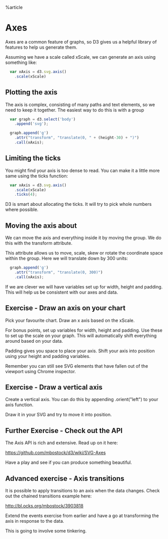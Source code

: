 %article


# Axes

Axes are a common feature of graphs, so D3 gives us a helpful library of features to help us generate them.

Assuming we have a scale called xScale, we can generate an axis using something like:

```js
  var xAxis = d3.svg.axis()
    .scale(xScale)
```





## Plotting the axis


The axis is complex, consisting of many paths and text elements, so we need to keep it together. The easiest way to do this is with a group


```js
  var graph = d3.select('body')
    .append('svg');

  graph.append('g')
    .attr("transform", "translate(0, " + (height-30) + ")")
    .call(xAxis);
```





## Limiting the ticks

You might find your axis is too dense to read. You can make it a little more same using the ticks function:

```js
  var xAxis = d3.svg.axis()
    .scale(xScale)
    .ticks(4);
```





D3 is smart about allocating the ticks. It will try to pick whole numbers where possible.

## Moving the axis about

We can move the axis and everything inside it by moving the group. We do this with the transform attribute.

This attribute allows us to move, scale, skew or rotate the coordinate space within the group. Here we will translate down by 300 units:

```js
  graph.append('g')
    .attr("transform", "translate(0, 300)")
    .call(xAxis);
```





If we are clever we will have variables set up for width, height and padding. This will help us be consistent with our axes and data.



## Exercise - Draw an axis on your chart

Pick your favourite chart. Draw an x axis based on the xScale.

For bonus points, set up variables for width, height and padding. Use these to set up the scale on your graph. This will automatically shift everything around based on your data.

Padding gives you space to place your axis. Shift your axis into position using your height and padding variables.

Remember you can still see SVG elements that have fallen out of the viewport using Chrome inspector.




## Exercise - Draw a vertical axis

Create a vertical axis. You can do this by appending .orient("left") to your axis function.

Draw it in your SVG and try to move it into position.





## Further Exercise - Check out the API

The Axis API is rich and extensive. Read up on it here:

<https://github.com/mbostock/d3/wiki/SVG-Axes>

Have a play and see if you can produce something beautiful.




## Advanced exercise - Axis transitions

It is possible to apply transitions to an axis when the data changes. Check out the chained transitions example here:

<http://bl.ocks.org/mbostock/3903818>

Extend the events exercise from earlier and have a go at transforming the axis in response to the data.

This is going to involve some tinkering.
